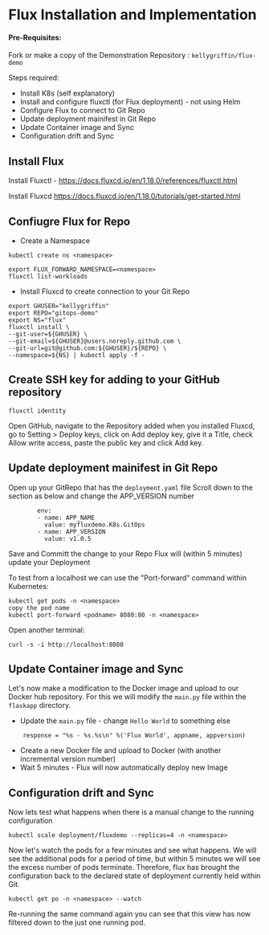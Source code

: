 # Flux Installation and Implementation

#### Pre-Requisites:
Fork or make a copy of the Demonstration Repository : `kellygriffin/flux-demo`

Steps required:

* Install K8s (self explanatory)
* Install and configure fluxctl (for Flux deployment) - not using Helm
* Configure Flux to connect to Git Repo
* Update deployment mainifest in Git Repo
* Update Container image and Sync
* Configuration drift and Sync

## Install Flux
Install Fluxctl - https://docs.fluxcd.io/en/1.18.0/references/fluxctl.html

Install Fluxcd https://docs.fluxcd.io/en/1.18.0/tutorials/get-started.html

## Confiugre Flux for Repo

* Create a Namespace
```
kubectl create ns <namespace>

export FLUX_FORWARD_NAMESPACE=<namespace>
fluxctl list-workloads
```

* Install Fluxcd to create connection to your Git Repo
```
export GHUSER="kellygriffin"
export REPO="gitops-demo"
export NS="flux"
fluxctl install \
--git-user=${GHUSER} \
--git-email=${GHUSER}@users.noreply.github.com \
--git-url=git@github.com:${GHUSER}/${REPO} \
--namespace=${NS} | kubectl apply -f -
```

## Create SSH key for adding to your GitHub repository
```
fluxctl identity
```
Open GitHub, navigate to the Repository added when you installed Fluxcd, go to Setting > Deploy keys, click on Add deploy key, give it a Title, check Allow write access, paste the public key and click Add key.

## Update deployment mainifest in Git Repo

Open up your GitRepo that has the `deployment.yaml` file
Scroll down to the section as below and change the APP_VERSION number
```
        env:
        - name: APP_NAME
          value: myfluxdemo.K8s.GitOps
        - name: APP_VERSION
          value: v1.0.5
```
Save and Committ the change to your Repo
Flux will (within 5 minutes) update your Deployment

To test from a localhost we can use the "Port-forward" command within Kubernetes:

```
kubectl get pods -n <namespace>
copy the pod name
kubectl port-forward <podname> 8080:80 -n <namespace>
```
Open another terminal:
```
curl -s -i http://localhost:8080
```

## Update Container image and Sync

Let's now make a modification to the Docker image and upload to our Docker hub repository.  For this we will modify the `main.py` file within the `flaskapp` directory.  
* Update the `main.py` file - change `Hello World` to something else
```
    response = "%s - %s.%s\n" %('Flux World', appname, appversion)
```
* Create a new Docker file and upload to Docker (with another incremental version number)
* Wait 5 minutes - Flux will now automatically deploy new Image

## Configuration drift and Sync

Now lets test what happens when there is a manual change to the running configuration

```
kubectl scale deployment/fluxdemo --replicas=4 -n <namespace>
```

Now let's watch the pods for a few minutes and see what happens.  We will see the additional pods for a period of time, but within 5 minutes we will see the excess number of pods terminate.  Therefore, flux has brought the configuration back to the declared state of deployment currently held within Git.

```
kubectl get po -n <namespace> --watch
``` 

Re-running the same command again you can see that this view has now filtered down to the just one running pod. 
